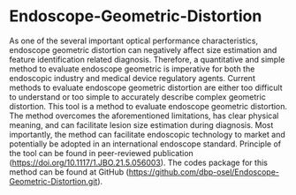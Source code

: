 # Endoscope-Geometric-Distortion

As one of the several important optical performance characteristics, endoscope geometric distortion can negatively affect size estimation and feature identification related diagnosis. Therefore, a quantitative and simple method to evaluate endoscope geometric is imperative for both the endoscopic industry and medical device regulatory agents. Current methods to evaluate endoscope geometric distortion are either too difficult to understand or too simple to accurately describe complex geometric distortion. 
This tool is a method to evaluate endoscope geometric distortion. The method overcomes the aforementioned limitations, has clear physical meaning, and can facilitate lesion size estimation during diagnosis. Most importantly, the method can facilitate endoscopic technology to market and potentially be adopted in an international endoscope standard. 
Principle of the tool can be found in peer-reviewed publication (https://doi.org/10.1117/1.JBO.21.5.056003). The codes package for this method can be found at GitHub (https://github.com/dbp-osel/Endoscope-Geometric-Distortion.git). 
